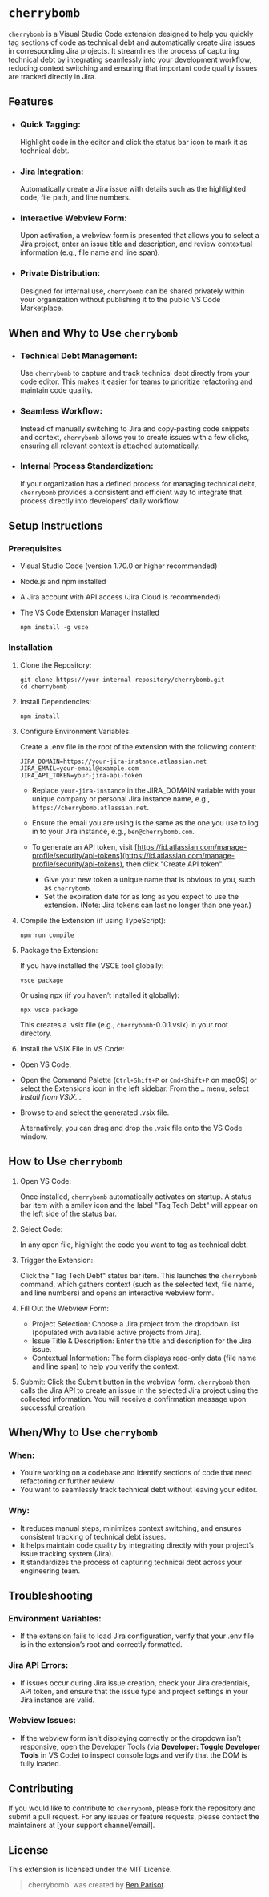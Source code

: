 # `cherrybomb`
`cherrybomb` is a Visual Studio Code extension designed to help you quickly tag sections of code as technical debt and automatically create Jira issues in corresponding Jira projects. It streamlines the process of capturing technical debt by integrating seamlessly into your development workflow, reducing context switching and ensuring that important code quality issues are tracked directly in Jira.

## Features
* ### Quick Tagging:

    Highlight code in the editor and click the status bar icon to mark it as technical debt.

* ### Jira Integration:
    
    Automatically create a Jira issue with details such as the highlighted code, file path, and line numbers.

* ### Interactive Webview Form:

    Upon activation, a webview form is presented that allows you to select a Jira project, enter an issue title and description, and review contextual information (e.g., file name and line span).

* ### Private Distribution:

    Designed for internal use, `cherrybomb` can be shared privately within your organization without publishing it to the public VS Code Marketplace.

## When and Why to Use `cherrybomb`
* ### Technical Debt Management:

    Use `cherrybomb` to capture and track technical debt directly from your code editor. This makes it easier for teams to prioritize refactoring and maintain code quality.

* ### Seamless Workflow:

    Instead of manually switching to Jira and copy‑pasting code snippets and context, `cherrybomb` allows you to create issues with a few clicks, ensuring all relevant context is attached automatically.

* ### Internal Process Standardization:

    If your organization has a defined process for managing technical debt, `cherrybomb` provides a consistent and efficient way to integrate that process directly into developers’ daily workflow.

## Setup Instructions
### Prerequisites
* Visual Studio Code (version 1.70.0 or higher recommended)
* Node.js and npm installed
* A Jira account with API access (Jira Cloud is recommended)
* The VS Code Extension Manager installed

    ```
    npm install -g vsce
    ```
### Installation

1. Clone the Repository:

    ```
    git clone https://your-internal-repository/cherrybomb.git
    cd cherrybomb
    ```

2. Install Dependencies:
    ```
    npm install
    ```

3. Configure Environment Variables:

    Create a .env file in the root of the extension with the following content:
    ```
    JIRA_DOMAIN=https://your-jira-instance.atlassian.net
    JIRA_EMAIL=your-email@example.com
    JIRA_API_TOKEN=your-jira-api-token
    ```

    - Replace `your-jira-instance` in the JIRA_DOMAIN variable with your unique company or personal Jira instance name, e.g., `https://cherrybomb.atlassian.net`.
    - Ensure the email you are using is the same as the one you use to log in to your Jira instance, e.g., `ben@cherrybomb.com`.
    - To generate an API token, visit [https://id.atlassian.com/manage-profile/security/api-tokens](https://id.atlassian.com/manage-profile/security/api-tokens), then click "Create API token".

        - Give your new token a unique name that is obvious to you, such as `cherrybomb`.
        - Set the expiration date for as long as you expect to use the extension. (Note: Jira tokens can last no longer than one year.)

4. Compile the Extension (if using TypeScript):
    ```
    npm run compile
    ```
5. Package the Extension:

    If you have installed the VSCE tool globally:
    ```
    vsce package
    ```
    Or using npx (if you haven’t installed it globally):
    ```
    npx vsce package
    ```
    This creates a .vsix file (e.g., `cherrybomb`-0.0.1.vsix) in your root directory.

6. Install the VSIX File in VS Code:

* Open VS Code.
* Open the Command Palette (`Ctrl+Shift+P` or `Cmd+Shift+P` on macOS) or select the Extensions icon in the left sidebar.
From the `…` menu, select *Install from VSIX…*
* Browse to and select the generated .vsix file.

    Alternatively, you can drag and drop the .vsix file onto the VS Code window.

## How to Use `cherrybomb`
1. Open VS Code:
    
    Once installed, `cherrybomb` automatically activates on startup. A status bar item with a smiley icon and the label "Tag Tech Debt" will appear on the left side of the status bar.

2. Select Code:

    In any open file, highlight the code you want to tag as technical debt.

3. Trigger the Extension:

    Click the "Tag Tech Debt" status bar item. This launches the `cherrybomb` command, which gathers context (such as the selected text, file name, and line numbers) and opens an interactive webview form.

4. Fill Out the Webview Form:

    * Project Selection: Choose a Jira project from the dropdown list (populated with available active projects from Jira).
    * Issue Title & Description: Enter the title and description for the Jira issue.
    * Contextual Information: The form displays read-only data (file name and line span) to help you verify the context.
5. Submit:
    Click the Submit button in the webview form. `cherrybomb` then calls the Jira API to create an issue in the selected Jira project using the collected information. You will receive a confirmation message upon successful creation.

## When/Why to Use `cherrybomb`
### When:

* You’re working on a codebase and identify sections of code that need refactoring or further review.
* You want to seamlessly track technical debt without leaving your editor.

### Why:

* It reduces manual steps, minimizes context switching, and ensures consistent tracking of technical debt issues.
* It helps maintain code quality by integrating directly with your project’s issue tracking system (Jira).
* It standardizes the process of capturing technical debt across your engineering team.

## Troubleshooting
### Environment Variables:
* If the extension fails to load Jira configuration, verify that your .env file is in the extension’s root and correctly formatted.

### Jira API Errors:
* If issues occur during Jira issue creation, check your Jira credentials, API token, and ensure that the issue type and project settings in your Jira instance are valid.

### Webview Issues:
* If the webview form isn’t displaying correctly or the dropdown isn’t responsive, open the Developer Tools (via **Developer: Toggle Developer Tools** in VS Code) to inspect console logs and verify that the DOM is fully loaded.

## Contributing
If you would like to contribute to `cherrybomb`, please fork the repository and submit a pull request. For any issues or feature requests, please contact the maintainers at [your support channel/email].

## License
This extension is licensed under the MIT License.

> cherrybomb` was created by [Ben Parisot](https://github.com/BenParisot).